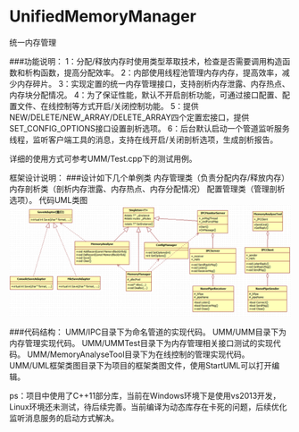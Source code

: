 # UnifiedMemoryManager
统一内存管理

###功能说明：
    1：分配/释放内存时使用类型萃取技术，检查是否需要调用构造函数和析构函数，提高分配效率。
    2：内部使用线程池管理内存内存，提高效率，减少内存碎片。
    3：实现定置的统一内存管理接口，支持剖析内存泄露、内存热点、内存块分配情况。
    4：为了保证性能，默认不开启剖析功能，可通过接口配置、配置文件、在线控制等方式开启/关闭控制功能。
    5：提供NEW/DELETE/NEW_ARRAY/DELETE_ARRAY四个定置宏接口，提供SET_CONFIG_OPTIONS接口设置剖析选项。
    6：后台默认启动一个管道监听服务线程，监听客户端工具的消息，支持在线开启/关闭剖析选项，生成剖析报告。

详细的使用方式可参考UMM/Test.cpp下的测试用例。

框架设计说明：
###设计如下几个单例类
        内存管理类（负责分配内存/释放内存）
        内存剖析类（剖析内存泄露、内存热点、内存分配情况）
        配置管理类（管理剖析选项）。
代码UML类图
![image](https://github.com/changfeng777/UnifiedMemoryManager/raw/master/UMM/UMM.png)

###代码结构：
    UMM/IPC目录下为命名管道的实现代码。
    UMM/UMM目录下为内存管理实现代码。
    UMM/UMMTest目录下为内存管理相关接口测试的实现代码。
    UMM/MemoryAnalyseTool目录下为在线控制的管理实现代码。
    UMM/UML框架类图目录下为项目的框架类图文件，使用StartUML可以打开编辑。
    
ps：项目中使用了C++11部分库，当前在Windows环境下是使用vs2013开发，Linux环境还未测试，待后续完善。当前编译为动态库存在卡死的问题，后续优化监听消息服务的启动方式解决。
